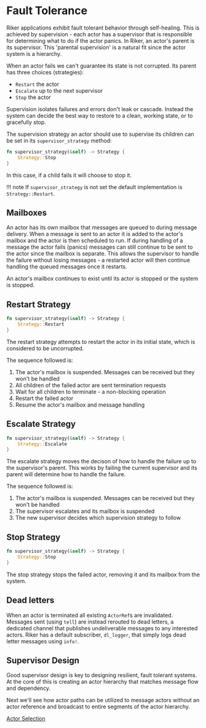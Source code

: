 # Fault Tolerance

Riker applications exhibit fault tolerant behavior through self-healing. This is achieved by supervision - each actor has a supervisor that is responsible for determining what to do if the actor panics. In Riker, an actor's parent is its supervisor. This 'parental supervision' is a natural fit since the actor system is a hierarchy.

When an actor fails we can't guarantee its state is not corrupted. Its parent has three choices (strategies):

- `Restart` the actor
- `Escalate` up to the next supervisor
- `Stop` the actor

Supervision isolates failures and errors don't leak or cascade. Instead the system can decide the best way to restore to a clean, working state, or to gracefully stop.

The supervision strategy an actor should use to supervise its children can be set in its `supervisor_strategy` method:

```rust
fn supervisor_strategy(&self) -> Strategy {
    Strategy::Stop
}
```

In this case, if a child fails it will choose to stop it.

!!! note
    If `supervisor_strategy` is not set the default implementation is `Strategy::Restart`.

## Mailboxes

An actor has its own mailbox that messages are queued to during message delivery. When a message is sent to an actor it is added to the actor's mailbox and the actor is then scheduled to run. If during handling of a message the actor fails (panics) messages can still continue to be sent to the actor since the mailbox is separate. This allows the supervisor to handle the failure without losing messages - a restarted actor will then continue handling the queued messages once it restarts.

An actor's mailbox continues to exist until its actor is stopped or the system is stopped.

## Restart Strategy

```rust
fn supervisor_strategy(&self) -> Strategy {
    Strategy::Restart
}
```

The restart strategy attempts to restart the actor in its initial state, which is considered to be uncorrupted.

The sequence followed is:

1. The actor's mailbox is suspended. Messages can be received but they won't be handled
2. All children of the failed actor are sent termination requests
3. Wait for all children to terminate - a non-blocking operation
4. Restart the failed actor
5. Resume the actor's mailbox and message handling

## Escalate Strategy

```rust
fn supervisor_strategy(&self) -> Strategy {
    Strategy::Escalate
}
```

The escalate strategy moves the decison of how to handle the failure up to the supervisor's parent. This works by failing the current supervisor and its parent will determine how to handle the failure.

The sequence followed is:

1. The actor's mailbox is suspended. Messages can be received but they won't be handled
2. The supervisor escalates and its mailbox is suspended
3. The new supervisor decides which supervision strategy to follow

## Stop Strategy

```rust
fn supervisor_strategy(&self) -> Strategy {
    Strategy::Stop
}
```

The stop strategy stops the failed actor, removing it and its mailbox from the system.

## Dead letters

When an actor is terminated all existing `ActorRef`s are invalidated. Messages sent (using `tell`) are instead rerouted to dead letters, a dedicated channel that publishes undeliverable messages to any interested actors. Riker has a default subscriber, `dl_logger`, that simply logs dead letter messages using `info!`.

## Supervisor Design

Good supervisor design is key to designing resilient, fault tolerant systems. At the core of this is creating an actor hierarchy that matches message flow and dependency.

Next we'll see how actor paths can be utilized to message actors without an actor reference and broadcast to entire segments of the actor hierarchy.

[Actor Selection](selection.md)